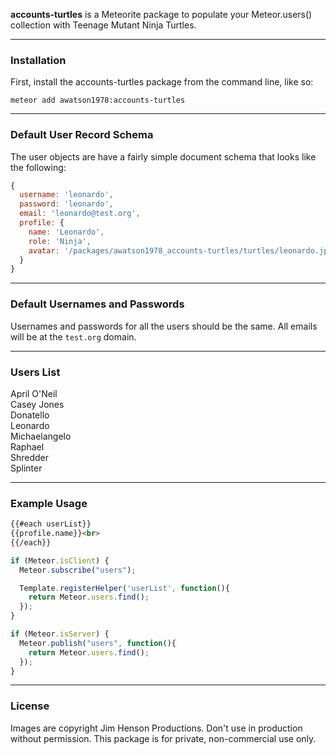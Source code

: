 **accounts-turtles** is a Meteorite package to populate your Meteor.users() collection with Teenage Mutant Ninja Turtles.


------------------------
### Installation

First, install the accounts-turtles package from the command line, like so:

````
meteor add awatson1978:accounts-turtles
````

------------------------
### Default User Record Schema  

The user objects are have a fairly simple document schema that looks like the following:
````js
{
  username: 'leonardo',
  password: 'leonardo',
  email: 'leonardo@test.org',
  profile: {
    name: 'Leonardo',
    role: 'Ninja',
    avatar: '/packages/awatson1978_accounts-turtles/turtles/leonardo.jpg'
  }
}
````

------------------------
### Default Usernames and Passwords  

Usernames and passwords for all the users should be the same.  All emails will be at the ``test.org`` domain.


------------------------
### Users List

April O'Neil  
Casey Jones  
Donatello  
Leonardo  
Michaelangelo  
Raphael  
Shredder  
Splinter  


------------------------
### Example Usage  

````html
{{#each userList}}
{{profile.name}}<br>
{{/each}}
````

````js
if (Meteor.isClient) {
  Meteor.subscribe("users");

  Template.registerHelper('userList', function(){
    return Meteor.users.find();
  });
}

if (Meteor.isServer) {
  Meteor.publish("users", function(){
    return Meteor.users.find();
  });
}
````

------------------------
### License

Images are copyright Jim Henson Productions.  Don't use in production without permission.  This package is for private, non-commercial use only.
